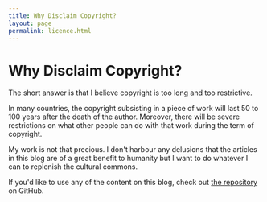 ```yaml
---
title: Why Disclaim Copyright?
layout: page
permalink: licence.html
---
```


# Why Disclaim Copyright?

The short answer is that I believe copyright is too long and too restrictive.

In many countries, the copyright subsisting in a piece of work will last 50 to 100 years after the death of the author. Moreover, there will be severe restrictions on what other people can do with that work during the term of copyright.

My work is not that precious. I don't harbour any delusions that the articles in this blog are of a great benefit to humanity but I want to do whatever I can to replenish the cultural commons.

If you'd like to use any of the content on this blog, check out [the repository][ghr] on GitHub.

[ghr]: https://github.com/pyrmont/articles/